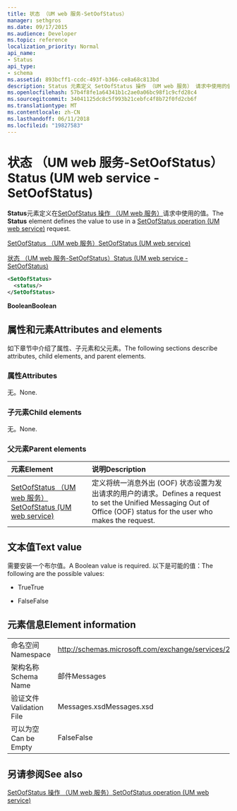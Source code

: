 ```yaml
---
title: 状态 （UM web 服务-SetOofStatus）
manager: sethgros
ms.date: 09/17/2015
ms.audience: Developer
ms.topic: reference
localization_priority: Normal
api_name:
- Status
api_type:
- schema
ms.assetid: 893bcff1-ccdc-493f-b366-ce8a68c813bd
description: Status 元素定义 SetOofStatus 操作 （UM web 服务） 请求中使用的值。
ms.openlocfilehash: 57b4f8fe1a64341b1c2ae0a06bc98f1c9cfd28c4
ms.sourcegitcommit: 34041125dc8c5f993b21cebfc4f8b72f0fd2cb6f
ms.translationtype: MT
ms.contentlocale: zh-CN
ms.lasthandoff: 06/11/2018
ms.locfileid: "19827583"
---
```

# <a name="status-um-web-service---setoofstatus"></a><span data-ttu-id="51f93-103">状态 （UM web 服务-SetOofStatus）</span><span class="sxs-lookup"><span data-stu-id="51f93-103">Status (UM web service - SetOofStatus)</span></span>

<span data-ttu-id="51f93-104">**Status**元素定义在[SetOofStatus 操作 （UM web 服务）](setoofstatus-operation-um-web-service.md)请求中使用的值。</span><span class="sxs-lookup"><span data-stu-id="51f93-104">The **Status** element defines the value to use in a [SetOofStatus operation (UM web service)](setoofstatus-operation-um-web-service.md) request.</span></span> 
  
[<span data-ttu-id="51f93-105">SetOofStatus （UM web 服务）</span><span class="sxs-lookup"><span data-stu-id="51f93-105">SetOofStatus (UM web service)</span></span>](setoofstatus-um-web-service.md)
  
[<span data-ttu-id="51f93-106">状态 （UM web 服务-SetOofStatus）</span><span class="sxs-lookup"><span data-stu-id="51f93-106">Status (UM web service - SetOofStatus)</span></span>](status-um-web-servicesetoofstatus.md)
  
```xml
<SetOofStatus>
  <status/>
</SetOofStatus>
```

 <span data-ttu-id="51f93-107">**Boolean**</span><span class="sxs-lookup"><span data-stu-id="51f93-107">**Boolean**</span></span>
## <a name="attributes-and-elements"></a><span data-ttu-id="51f93-108">属性和元素</span><span class="sxs-lookup"><span data-stu-id="51f93-108">Attributes and elements</span></span>

<span data-ttu-id="51f93-109">如下章节中介绍了属性、子元素和父元素。</span><span class="sxs-lookup"><span data-stu-id="51f93-109">The following sections describe attributes, child elements, and parent elements.</span></span>
  
### <a name="attributes"></a><span data-ttu-id="51f93-110">属性</span><span class="sxs-lookup"><span data-stu-id="51f93-110">Attributes</span></span>

<span data-ttu-id="51f93-111">无。</span><span class="sxs-lookup"><span data-stu-id="51f93-111">None.</span></span>
  
### <a name="child-elements"></a><span data-ttu-id="51f93-112">子元素</span><span class="sxs-lookup"><span data-stu-id="51f93-112">Child elements</span></span>

<span data-ttu-id="51f93-113">无。</span><span class="sxs-lookup"><span data-stu-id="51f93-113">None.</span></span>
  
### <a name="parent-elements"></a><span data-ttu-id="51f93-114">父元素</span><span class="sxs-lookup"><span data-stu-id="51f93-114">Parent elements</span></span>

|<span data-ttu-id="51f93-115">**元素**</span><span class="sxs-lookup"><span data-stu-id="51f93-115">**Element**</span></span>|<span data-ttu-id="51f93-116">**说明**</span><span class="sxs-lookup"><span data-stu-id="51f93-116">**Description**</span></span>|
|:-----|:-----|
|[<span data-ttu-id="51f93-117">SetOofStatus （UM web 服务）</span><span class="sxs-lookup"><span data-stu-id="51f93-117">SetOofStatus (UM web service)</span></span>](setoofstatus-um-web-service.md) <br/> |<span data-ttu-id="51f93-118">定义将统一消息外出 (OOF) 状态设置为发出请求的用户的请求。</span><span class="sxs-lookup"><span data-stu-id="51f93-118">Defines a request to set the Unified Messaging Out of Office (OOF) status for the user who makes the request.</span></span>  <br/> |
   
## <a name="text-value"></a><span data-ttu-id="51f93-119">文本值</span><span class="sxs-lookup"><span data-stu-id="51f93-119">Text value</span></span>

<span data-ttu-id="51f93-120">需要安装一个布尔值。</span><span class="sxs-lookup"><span data-stu-id="51f93-120">A Boolean value is required.</span></span> <span data-ttu-id="51f93-121">以下是可能的值：</span><span class="sxs-lookup"><span data-stu-id="51f93-121">The following are the possible values:</span></span>
  
- <span data-ttu-id="51f93-122">True</span><span class="sxs-lookup"><span data-stu-id="51f93-122">True</span></span>
    
- <span data-ttu-id="51f93-123">False</span><span class="sxs-lookup"><span data-stu-id="51f93-123">False</span></span>
    
## <a name="element-information"></a><span data-ttu-id="51f93-124">元素信息</span><span class="sxs-lookup"><span data-stu-id="51f93-124">Element information</span></span>

|||
|:-----|:-----|
|<span data-ttu-id="51f93-125">命名空间</span><span class="sxs-lookup"><span data-stu-id="51f93-125">Namespace</span></span>  <br/> |http://schemas.microsoft.com/exchange/services/2006/messages  <br/> |
|<span data-ttu-id="51f93-126">架构名称</span><span class="sxs-lookup"><span data-stu-id="51f93-126">Schema Name</span></span>  <br/> |<span data-ttu-id="51f93-127">邮件</span><span class="sxs-lookup"><span data-stu-id="51f93-127">Messages</span></span>  <br/> |
|<span data-ttu-id="51f93-128">验证文件</span><span class="sxs-lookup"><span data-stu-id="51f93-128">Validation File</span></span>  <br/> |<span data-ttu-id="51f93-129">Messages.xsd</span><span class="sxs-lookup"><span data-stu-id="51f93-129">Messages.xsd</span></span>  <br/> |
|<span data-ttu-id="51f93-130">可以为空</span><span class="sxs-lookup"><span data-stu-id="51f93-130">Can be Empty</span></span>  <br/> |<span data-ttu-id="51f93-131">False</span><span class="sxs-lookup"><span data-stu-id="51f93-131">False</span></span>  <br/> |
   
## <a name="see-also"></a><span data-ttu-id="51f93-132">另请参阅</span><span class="sxs-lookup"><span data-stu-id="51f93-132">See also</span></span>



[<span data-ttu-id="51f93-133">SetOofStatus 操作 （UM web 服务）</span><span class="sxs-lookup"><span data-stu-id="51f93-133">SetOofStatus operation (UM web service)</span></span>](setoofstatus-operation-um-web-service.md)

